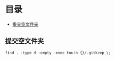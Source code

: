 # 目录

- [提交空文件夹](#提交空文件夹)

## 提交空文件夹

```shell
find . -type d -empty -exec touch {}/.gitkeep \;
```
